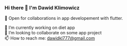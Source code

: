### Hi there 👋 I'm Dawid Klimowicz


🤝 Open for collaborations in app developement with flutter.




 🔭 I’m currently working on diet app <br>
 👯 I’m looking to collaborate on some app project <br>
 📫 How to reach me: dawidkl777@gmail.com <br>

